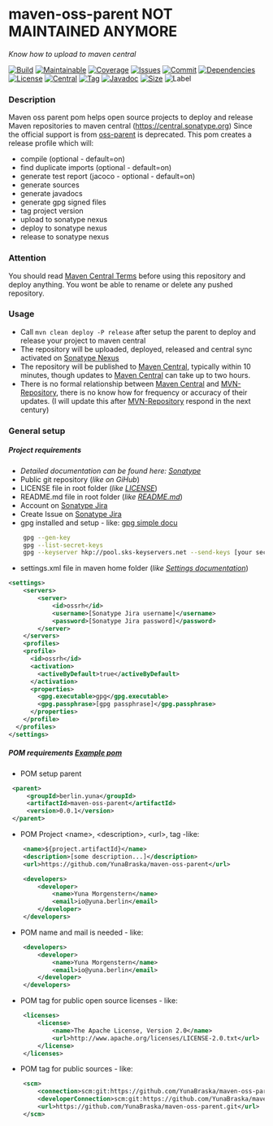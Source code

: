# maven-oss-parent NOT MAINTAINED ANYMORE
*Know how to upload to maven central* 

[![Build][build_shield]][build_link]
[![Maintainable][maintainable_shield]][maintainable_link]
[![Coverage][coverage_shield]][coverage_link]
[![Issues][issues_shield]][issues_link]
[![Commit][commit_shield]][commit_link]
[![Dependencies][dependency_shield]][dependency_link]
[![License][license_shield]][license_link]
[![Central][central_shield]][central_link]
[![Tag][tag_shield]][tag_link]
[![Javadoc][javadoc_shield]][javadoc_link]
[![Size][size_shield]][size_shield]
![Label][label_shield]

### Description
Maven oss parent pom helps open source projects to deploy and release Maven repositories to maven central (https://central.sonatype.org)
Since the official support is from [oss-parent](https://central.sonatype.org/pages/apache-maven.html#deprecated-oss-parent) is deprecated.
This pom creates a release profile which will:
* compile (optional - default=on)
* find duplicate imports (optional - default=on)
* generate test report (jacoco - optional - default=on)
* generate sources
* generate javadocs
* generate gpg signed files
* tag project version
* upload to sonatype nexus
* deploy to sonatype nexus
* release to sonatype nexus

### Attention
You should read [Maven Central Terms](http://repo1.maven.org/terms.html) before using this repository and deploy anything.
You wont be able to rename or delete any pushed repository.

### Usage
* Call `mvn clean deploy -P release` after setup the parent to deploy and release your project to maven central
* The repository will be uploaded, deployed,  released and central sync activated on [Sonatype Nexus](https://oss.sonatype.org/)
* The repository will be published to [Maven Central](https://search.maven.org), typically within 10 minutes, though updates to [Maven Central](https://search.maven.org) can take up to two hours.
* There is no formal relationship between [Maven Central](https://search.maven.org) and [MVN-Repository](https://mvnrepository.com), there is no know how for frequency or accuracy of their updates. (I will update this after [MVN-Repository](https://mvnrepository.com) respond in the next century)

### General setup
##### Project requirements
* _Detailed documentation can be found here: [Sonatype](https://central.sonatype.org)_
* Public git repository (_like on GiHub_)
* LICENSE file in root folder (_like [LICENSE](https://github.com/YunaBraska/maven-oss-parent/blob/master/LICENSE)_)
* README.md file in root folder (_like [README.md](https://github.com/YunaBraska/maven-oss-parent/blob/master/README.md)_)
* Account on [Sonatype Jira](https://issues.sonatype.org)
* Create Issue on [Sonatype Jira](https://issues.sonatype.org)
* gpg installed and setup - like: [gpg simple docu](https://wiki.ubuntuusers.de/GnuPG/)
```bash
	gpg --gen-key
	gpg --list-secret-keys
	gpg --keyserver hkp://pool.sks-keyservers.net --send-keys [your secret id]
```
* settings.xml file in maven home folder (_like [Settings documentation](https://central.sonatype.org/pages/apache-maven.html#distribution-management-and-authentication)_)
```xml
<settings>
    <servers>
        <server>
            <id>ossrh</id>
            <username>[Sonatype Jira username]</username>
            <password>[Sonatype Jira password]</password>
        </server>
    </servers>
    <profiles>
    <profile>
      <id>ossrh</id>
      <activation>
        <activeByDefault>true</activeByDefault>
      </activation>
      <properties>
        <gpg.executable>gpg</gpg.executable>
        <gpg.passphrase>[gpg passphrase]</gpg.passphrase>
      </properties>
    </profile>
  </profiles>
</settings>
```

##### POM requirements [Example pom](https://github.com/YunaBraska/maven-oss-parent/blob/master/pom.xml)
* POM setup parent
```xml
 <parent>
     <groupId>berlin.yuna</groupId>
     <artifactId>maven-oss-parent</artifactId>
     <version>0.0.1</version>
 </parent>
```
* POM Project \<name\>, \<description\>, \<url\>, <developers> tag -like:
```xml
    <name>${project.artifactId}</name>
    <description>[some description...]</description>
    <url>https://github.com/YunaBraska/maven-oss-parent</url>

    <developers>
        <developer>
            <name>Yuna Morgenstern</name>
            <email>io@yuna.berlin</email>
        </developer>
    </developers>
```
* POM <developers tag> name and mail is needed - like:
```xml
    <developers>
        <developer>
            <name>Yuna Morgenstern</name>
            <email>io@yuna.berlin</email>
        </developer>
    </developers>
```
* POM <licenses> tag for public open source licenses - like: 
```xml
    <licenses>
        <license>
            <name>The Apache License, Version 2.0</name>
            <url>http://www.apache.org/licenses/LICENSE-2.0.txt</url>
        </license>
    </licenses>
```
* POM <scm> tag for public sources - like:
```xml
    <scm>
        <connection>scm:git:https://github.com/YunaBraska/maven-oss-parent</connection>
        <developerConnection>scm:git:https://github.com/YunaBraska/maven-oss-parent</developerConnection>
        <url>https://github.com/YunaBraska/maven-oss-parent.git</url>
    </scm>
```


[build_shield]: https://github.com/YunaBraska/maven-oss-parent/workflows/JAVA_CI/badge.svg
[build_link]: https://github.com/YunaBraska/maven-oss-parent/actions?query=workflow%3AJAVA_CI
[maintainable_shield]: https://img.shields.io/codeclimate/maintainability/YunaBraska/maven-oss-parent?style=flat-square
[maintainable_link]: https://codeclimate.com/github/YunaBraska/maven-oss-parent/maintainability
[coverage_shield]: https://img.shields.io/codeclimate/coverage/YunaBraska/maven-oss-parent?style=flat-square
[coverage_link]: https://codeclimate.com/github/YunaBraska/maven-oss-parent/test_coverage
[issues_shield]: https://img.shields.io/github/issues/YunaBraska/maven-oss-parent?style=flat-square
[issues_link]: https://github.com/YunaBraska/maven-oss-parent/commits/master
[commit_shield]: https://img.shields.io/github/last-commit/YunaBraska/maven-oss-parent?style=flat-square
[commit_link]: https://github.com/YunaBraska/maven-oss-parent/issues
[license_shield]: https://img.shields.io/github/license/YunaBraska/maven-oss-parent?style=flat-square
[license_link]: https://github.com/YunaBraska/maven-oss-parent/blob/master/LICENSE
[dependency_shield]: https://img.shields.io/librariesio/github/YunaBraska/maven-oss-parent?style=flat-square
[dependency_link]: https://libraries.io/github/YunaBraska/maven-oss-parent
[central_shield]: https://img.shields.io/maven-central/v/berlin.yuna/maven-oss-parent?style=flat-square
[central_link]:https://search.maven.org/artifact/berlin.yuna/maven-oss-parent
[tag_shield]: https://img.shields.io/github/v/tag/YunaBraska/maven-oss-parent?style=flat-square
[tag_link]: https://github.com/YunaBraska/maven-oss-parent/releases
[javadoc_shield]: https://javadoc.io/badge2/berlin.yuna/maven-oss-parent/javadoc.svg?style=flat-square
[javadoc_link]: https://javadoc.io/doc/berlin.yuna/maven-oss-parent
[size_shield]: https://img.shields.io/github/repo-size/YunaBraska/maven-oss-parent?style=flat-square
[label_shield]: https://img.shields.io/badge/Yuna-QueenInside-blueviolet?style=flat-square
[gitter_shield]: https://img.shields.io/gitter/room/YunaBraska/nats-streaming-server-embedded?style=flat-square
[gitter_link]: https://gitter.im/nats-streaming-server-embedded/Lobby*__*